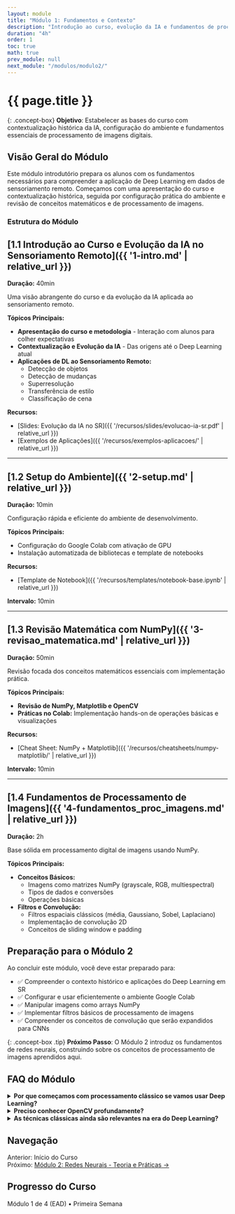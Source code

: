 ```yaml
---
layout: module
title: "Módulo 1: Fundamentos e Contexto"
description: "Introdução ao curso, evolução da IA e fundamentos de processamento de imagens"
duration: "4h"
order: 1
toc: true
math: true
prev_module: null
next_module: "/modulos/modulo2/"
---
```


# {{ page.title }}

{: .concept-box}
**Objetivo**: Estabelecer as bases do curso com contextualização histórica da IA, configuração do ambiente e fundamentos essenciais de processamento de imagens digitais.

## Visão Geral do Módulo

Este módulo introdutório prepara os alunos com os fundamentos necessários para compreender a aplicação de Deep Learning em dados de sensoriamento remoto. Começamos com uma apresentação do curso e contextualização histórica, seguida por configuração prática do ambiente e revisão de conceitos matemáticos e de processamento de imagens.

### Estrutura do Módulo

## [1.1 Introdução ao Curso e Evolução da IA no Sensoriamento Remoto]({{ '1-intro.md' | relative_url }})
**Duração:** 40min

Uma visão abrangente do curso e da evolução da IA aplicada ao sensoriamento remoto.

**Tópicos Principais:**
- **Apresentação do curso e metodologia** - Interação com alunos para colher expectativas
- **Contextualização e Evolução da IA** - Das origens até o Deep Learning atual
- **Aplicações de DL ao Sensoriamento Remoto:**
  - Detecção de objetos
  - Detecção de mudanças
  - Superresolução
  - Transferência de estilo
  - Classificação de cena

**Recursos:**
- [Slides: Evolução da IA no SR]({{ '/recursos/slides/evolucao-ia-sr.pdf' | relative_url }})
- [Exemplos de Aplicações]({{ '/recursos/exemplos-aplicacoes/' | relative_url }})

---

## [1.2 Setup do Ambiente]({{ '2-setup.md' | relative_url }})
**Duração:** 10min

Configuração rápida e eficiente do ambiente de desenvolvimento.

**Tópicos Principais:**
- Configuração do Google Colab com ativação de GPU
- Instalação automatizada de bibliotecas e template de notebooks

**Recursos:**
- [Template de Notebook]({{ '/recursos/templates/notebook-base.ipynb' | relative_url }})

**Intervalo:** 10min

---

## [1.3 Revisão Matemática com NumPy]({{ '3-revisao_matematica.md' | relative_url }})
**Duração:** 50min

Revisão focada dos conceitos matemáticos essenciais com implementação prática.

**Tópicos Principais:**
- **Revisão de NumPy, Matplotlib e OpenCV**
- **Práticas no Colab:** Implementação hands-on de operações básicas e visualizações

**Recursos:**
- [Cheat Sheet: NumPy + Matplotlib]({{ '/recursos/cheatsheets/numpy-matplotlib/' | relative_url }})

**Intervalo:** 10min

---

## [1.4 Fundamentos de Processamento de Imagens]({{ '4-fundamentos_proc_imagens.md' | relative_url }})
**Duração:** 2h

Base sólida em processamento digital de imagens usando NumPy.

**Tópicos Principais:**
- **Conceitos Básicos:**
  - Imagens como matrizes NumPy (grayscale, RGB, multiespectral)
  - Tipos de dados e conversões
  - Operações básicas
- **Filtros e Convolução:**
  - Filtros espaciais clássicos (média, Gaussiano, Sobel, Laplaciano)
  - Implementação de convolução 2D
  - Conceitos de sliding window e padding

## Preparação para o Módulo 2

Ao concluir este módulo, você deve estar preparado para:

- ✅ Compreender o contexto histórico e aplicações do Deep Learning em SR
- ✅ Configurar e usar eficientemente o ambiente Google Colab
- ✅ Manipular imagens como arrays NumPy
- ✅ Implementar filtros básicos de processamento de imagens
- ✅ Compreender os conceitos de convolução que serão expandidos para CNNs

{: .concept-box .tip}
**Próximo Passo**: O Módulo 2 introduz os fundamentos de redes neurais, construindo sobre os conceitos de processamento de imagens aprendidos aqui.

## FAQ do Módulo

<details>
<summary><strong>Por que começamos com processamento clássico se vamos usar Deep Learning?</strong></summary>
<p>Compreender filtros clássicos é essencial para entender o que as CNNs aprendem automaticamente. Os conceitos de convolução são fundamentais em ambas as abordagens.</p>
</details>

<details>
<summary><strong>Preciso conhecer OpenCV profundamente?</strong></summary>
<p>Não é necessário domínio avançado. Usamos OpenCV principalmente para operações básicas de I/O e algumas transformações específicas.</p>
</details>

<details>
<summary><strong>As técnicas clássicas ainda são relevantes na era do Deep Learning?</strong></summary>
<p>Sim! Elas são usadas em pré-processamento, análise exploratória de dados e para compreender o que as redes neurais estão "aprendendo".</p>
</details>

## Navegação

<div class="module-navigation">
    <div class="nav-item">
        <span class="nav-label">Anterior:</span>
        <span class="nav-disabled">Início do Curso</span>
    </div>
    <div class="nav-item">
        <span class="nav-label">Próximo:</span>
        <a href="{{ page.next_module | relative_url }}">Módulo 2: Redes Neurais - Teoria e Práticas →</a>
    </div>
</div>

## Progresso do Curso

<div class="progress-bar">
    <div class="progress-fill" style="width: 25%"></div>
</div>
<p class="progress-text">Módulo 1 de 4 (EAD) • Primeira Semana</p>